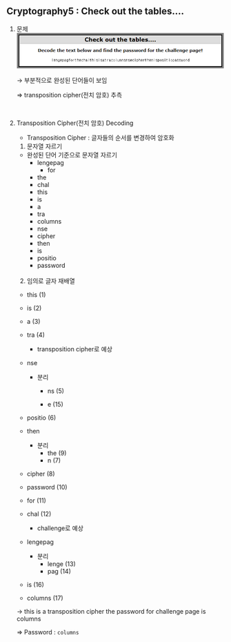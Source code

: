 ## Cryptography5 : Check out the tables....



1. 문제![1588347946787](./images/1588347946787.png)

   → 부분적으로 완성된 단어들이 보임

   ⇒ transposition cipher(전치 암호) 추측

<br>

2. Transposition Cipher(전치 암호) Decoding

   - Transposition Cipher : 글자들의 순서를 변경하여 암호화

   1) 문자열 자르기
   
    - 완성된 단어 기준으로 문자열 자르기
      	- lengepag
         	- for
      	- the
      	- chal
      	- this
      	- is
      	- a
      	- tra
      	- columns
      	- nse
      	- cipher
      	- then
      	- is
      	- positio
      	- password
   
   <br>
   
   2) 임의로 글자 재배열
   
   - this (1)
   
   - is (2)
   
   - a (3)
   
   - tra (4)
   
     - transposition cipher로 예상
   
   - nse 
   
     - 분리
   
       - ns (5)
   
       - e (15)
   
   - positio (6)
   - then
     - 분리
       - the (9)
       - n (7)
   - cipher (8)
   - password (10)
   - for (11)
   - chal (12)
     - challenge로 예상
   - lengepag
     - 분리
       - lenge (13)
       - pag (14)
   - is (16)
   - columns (17)
   
   → this is a transposition cipher the password for challenge page is columns
   
   ⇒ Password : `columns`